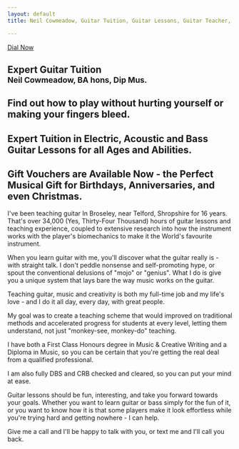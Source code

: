 ```yaml
---
layout: default
title: Neil Cowmeadow, Guitar Tuition, Guitar Lessons, Guitar Teacher, Bass Lessons, Instrument Repair, Technician, Telford, Guitar Repair, Guitar Expert

---
```


<div class="jumbotron">
  <a class="btn btn-large btn-success" href="tel:07968077280" onclick="ga('send', 'event', 'button', 'click', 'call-me'); return true;">
    Dial Now
  </a>
  <div class="text">
    <h2>Expert Guitar Tuition<br /><small> Neil Cowmeadow, BA hons, Dip Mus.</small></h2>
    <h2>Find out how to play without hurting yourself or making your fingers bleed.</h2>
    <h2> Expert Tuition in Electric, Acoustic and Bass Guitar Lessons for all Ages and Abilities.</h2>
  </div>
</div>

<h2>
  Gift Vouchers are Available Now - the Perfect Musical Gift for Birthdays, Anniversaries, and even Christmas.
</h2>

I've been teaching guitar In Broseley, near Telford, Shropshire for 16 years. That's over 34,000 (Yes, Thirty-Four Thousand) hours of guitar lessons and teaching experience, coupled to extensive research into how the instrument works with the player's biomechanics to make it the World's favourite instrument. 

When you learn guitar with me, you'll discover what the guitar really is - with straight talk. I don't peddle  nonsense and self-promoting hype, or spout the conventional delusions of "mojo" or "genius". What I do is give you a unique system that lays bare the way music works on the guitar.

Teaching guitar, music and creativity is both my full-time job and my life's love - and I do it all day, every day, with great people. 

My goal was to  create a teaching scheme that would improved on traditional methods and accelerated progress for students at every level, letting them understand, not just "monkey-see, monkey-do" teaching. 

I have both a First Class Honours degree in Music & Creative Writing and a Diploma in Music, so you can be certain that you're getting the real deal from a qualified professional.

I am also fully DBS and CRB checked and cleared, so you can put your mind at ease.

Guitar lessons should be fun, interesting, and take you forward towards your goals. Whether you want to learn guitar or bass simply for the fun of it, or you want to know how it is that some players make it look effortless while you're trying hard and getting nowhere - I can help. 

Give me a call and I'll be happy to talk with you, or text me and I'll call you back. 

